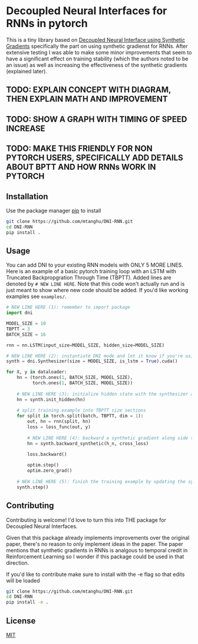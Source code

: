 # Decoupled Neural Interfaces for RNNs in pytorch

This is a tiny library based on [Decoupled Neural Interface using Synthetic Gradients](https://arxiv.org/abs/1608.05343) specifically the part on using synthetic gradienst for RNNs. After extensive testing I was able to make some minor improvements that seem to have a significant effect on training stability (which the authors noted to be an issue) as well as increasing the effectiveness of the synthetic gradients (explained later).

## TODO: EXPLAIN CONCEPT WITH DIAGRAM, THEN EXPLAIN MATH AND IMPROVEMENT
## TODO: SHOW A GRAPH WITH TIMING OF SPEED INCREASE
## TODO: MAKE THIS FRIENDLY FOR NON PYTORCH USERS, SPECIFICALLY ADD DETAILS ABOUT BPTT AND HOW RNNs WORK IN PYTORCH

## Installation

Use the package manager [pip](https://pip.pypa.io/en/stable/) to install

```bash
git clone https://github.com/mtanghu/DNI-RNN.git
cd DNI-RNN
pip install .
```

## Usage

You can add DNI to your existing RNN models with ONLY 5 MORE LINES. Here is an example of a basic pytorch training loop with an LSTM with Truncated Backpropgration Through Time (TBPTT). Added lines are denoted by ```# NEW LINE HERE```. Note that this code won't actually run and is just meant to show where new code should be added. If you'd like working examples see `examples/`.

```python
# NEW LINE HERE (1): remember to import package
import dni

MODEL_SIZE = 10
TBPTT = 3
BATCH_SIZE = 16

rnn = nn.LSTM(input_size=MODEL_SIZE, hidden_size=MODEL_SIZE)

# NEW LINE HERE (2): instantiate DNI mode and let it know if you're using an LSTM/the hidden state comes from a LSTM
synth = dni.Synthesizer(size = MODEL_SIZE, is_lstm = True).cuda()

for X, y in dataloader:
    hn = (torch.ones(1, BATCH_SIZE, MODEL_SIZE),
          torch.ones(1, BATCH_SIZE, MODEL_SIZE))
    
    # NEW LINE HERE (3): initialize hidden state with the synthesizer at the start of the training example
    hn = synth.init_hidden(hn)
    
    # split training example into TBPTT size sections
    for split in torch.split(batch, TBPTT, dim = 1):
        out, hn = rnn(split, hn)
        loss = loss_func(out, y)
        
        # NEW LINE HERE (4): backward a synthetic gradient along side the loss gradient (note: do before the loss.backward() call))
        hn = synth.backward_synthetic(h_n, cross_loss)
        
        loss.backward()

        optim.step()
        optim.zero_grad()
    
    # NEW LINE HERE (5): finish the training example by updating the synthesizer
    synth.step()
```


## Contributing
Contributing is welcome! I'd love to turn this into THE package for Decoupled Neural Interfaces.

Given that this package already implements improvements over the original paper, there's no reason to only implement ideas in the paper. The paper mentions that synthetic gradients in RNNs is analgous to temporal credit in Reinforcement Learning so I wonder if this package could be used in that direction.

If you'd like to contribute make sure to install with the -e flag so that edits will be loaded

```bash
git clone https://github.com/mtanghu/DNI-RNN.git
cd DNI-RNN
pip install -e .
```

## License
[MIT](https://choosealicense.com/licenses/mit/)
